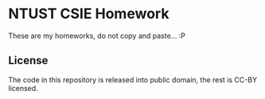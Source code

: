 # NTUST CSIE Homework

These are my homeworks, do not copy and paste... :P

## License

The code in this repository is released into public domain, the rest is CC-BY licensed.
